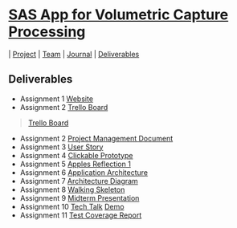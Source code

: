 # [SAS App for Volumetric Capture Processing](https://teamz-comp523.github.io/vcp/index.html) 

| [Project](https://teamz-comp523.github.io/vcp/project.html) | [Team](https://teamz-comp523.github.io/vcp/team.html) | [Journal](https://teamz-comp523.github.io/vcp/journal.html) | [Deliverables](https://teamz-comp523.github.io/vcp/deliverables.html)

## Deliverables

* Assignment 1 [Website](https://teamz-comp523.github.io/vcp/index.html)
* Assignment 2 [Trello Board](https://trello.com/b/c7Rv1ji1/comp-523)
<blockquote class="trello-board-compact">
  <a href="https://trello.com/b/c7Rv1ji1/comp-523-team-z">Trello Board</a>
</blockquote>
<script src="https://p.trellocdn.com/embed.min.js"></script>

* Assignment 2 [Project Management Document](https://docs.google.com/document/d/1WPWbsO0q96TTaZ1N69Y4FiAHSALizMKX_jACyw22Blk/edit?usp=sharing)
* Assignment 3 [User Story](https://teamz-comp523.github.io/vcp/user_story.html)
* Assignment 4 [Clickable Prototype](https://www.figma.com/proto/2x8L93JWkapR10BMBtOXry/comp523-team-z?page-id=0%3A1&node-id=50%3A290&viewport=241%2C48%2C0.44&scaling=min-zoom&starting-point-node-id=50%3A290&show-proto-sidebar=1)
* Assignment 5 [Apples Reflection 1](https://teamz-comp523.github.io/vcp/apples_reflection.html)
* Assignment 6 [Application Architecture](https://teamz-comp523.github.io/vcp/app_arch.html)
* Assignment 7 [Architecture Diagram](https://teamz-comp523.github.io/vcp/arch_diagram.html)
* Assignment 8 [Walking Skeleton](http://vcptest-env.eba-7spnf825.us-east-1.elasticbeanstalk.com/vcp/)
* Assignment 9 [Midterm Presentation](https://docs.google.com/presentation/d/1FifulikMlwqKVTyqCHDrhJKmYfcTlu6mX6JDo58RljI/edit?usp=sharing)
* Assignment 10 [Tech Talk](https://docs.google.com/presentation/d/1LiQvTqHV3ja3O8PhbK_pKRRMHK5CjKNIWpGl3FrOn5U/edit?usp=sharing)  [Demo](https://github.com/xingdali/Websocket-demo-COMP523)
* Assignment 11 [Test Coverage Report](https://docs.google.com/document/d/1PBBoKHPGj7BPDcb6ROVp_zuL-NqrVeQXW6SfrANJ24Q/edit?usp=sharing)
